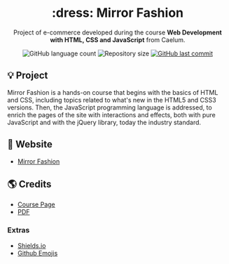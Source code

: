 <h1 align="center">:dress: Mirror Fashion</h1>
<p align="center">Project of e-commerce developed during the course <strong>Web Development with HTML, CSS and JavaScript</strong> from Caelum.</p>

<p align="center">
  <img alt="GitHub language count" src="https://img.shields.io/github/languages/count/JohnEmerson1406/mirror-fashion">

  <img alt="Repository size" src="https://img.shields.io/github/repo-size/JohnEmerson1406/mirror-fashion">
  
  <a href="https://github.com/JohnEmerson1406/mirror-fashion/commits/master">
    <img alt="GitHub last commit" src="https://img.shields.io/github/last-commit/JohnEmerson1406/mirror-fashion">
  </a>
</p>


## :bulb: Project

Mirror Fashion is a hands-on course that begins with the basics of HTML and CSS, including topics related to what's new in the HTML5 and CSS3 versions. Then, the JavaScript programming language is addressed, to enrich the pages of the site with interactions and effects, both with pure JavaScript and with the jQuery library, today the industry standard.


## :rocket: Website

- [Mirror Fashion](https://johnemerson1406.github.io/mirror-fashion/)


## :earth_americas: Credits

- [Course Page](https://www.caelum.com.br/curso-html-css-javascript)
- [PDF](https://www.caelum.com.br/download/caelum-html-css-javascript.pdf)


### Extras
- [Shields.io](https://shields.io/)
- [Github Emojis](https://gist.github.com/rxaviers/7360908)

